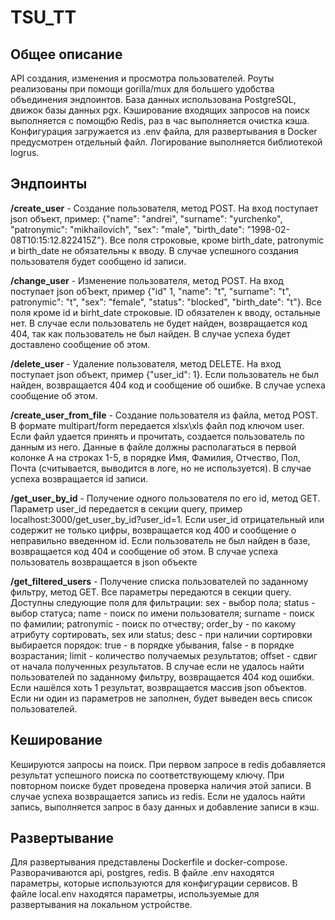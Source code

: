 # TSU_TT


## Общее описание
API создания, изменения и просмотра пользователей. Роуты реализованы при помощи gorilla/mux для большего удобства объединения эндпоинтов. База данных использована PostgreSQL, движок базы данных pgx. Кэширование входящих запросов на поиск выполняется с помощбю Redis, раз в час выполняется очистка кэша. Конфигурация загружается из .env файла, для развертывания в Docker предусмотрен отдельный файл. Логирование выполняется библиотекой logrus.

## Эндпоинты

**/create_user** - Создание пользователя, метод POST. На вход поступает  json объект, пример: {"name": "andrei", "surname": "yurchenko", "patronymic": "mikhailovich", "sex": "male", "birth_date": "1998-02-08T10:15:12.822415Z"}. Все поля строковые, кроме birth_date, patronymic и birth_date не обязательны к вводу. В случае успешного создания пользователя будет сообщено id записи.

**/change_user** - Изменение пользователя, метод POST. На вход поступает json обЪект, пример {"id" 1, "name": "t", "surname": "t", patronymic": "t", "sex": "female", "status": "blocked", "birth_date": "t"}. Все поля кроме id и birht_date строковые. ID обязателен к вводу, остальные нет. В случае если пользователь не будет найден, возвращается код 404, так как пользователь не был найден. В случае успеха будет доставлено сообщение об этом.

**/delete_user** - Удаление пользователя, метод DELETE. На вход поступает json объект, пример {"user_id": 1}. Если пользователь не был найден, возвращается 404 код и сообщение об ошибке. В случае успеха сообщение об этом.

**/create_user_from_file** - Создание пользователя из файла, метод POST. В формате multipart/form передается xlsx\xls файл под ключом user. Если файл удается принять и прочитать, создается пользователь по данным из него. Данные в файле должны располагаться в первой колонке А на строках 1-5, в порядке Имя, Фамилия, Отчество, Пол, Почта (считывается, выводится в логе, но не используется). В случае успеха возвращается id записи.

**/get_user_by_id** - Получение одного пользователя по его id, метод GET. Параметр user_id передается в секции query, пример localhost:3000/get_user_by_id?user_id=1. Если user_id отрицательный или содержит не только цифры, возвращается код 400 и сообщение о неправильно введенном id. Если пользователь не был найден в базе, возвращается код 404 и сообщение об этом. В случае успеха пользователь возвращается в json объекте

**/get_filtered_users** - Получение списка пользователей по заданному фильтру, метод GET. Все параметры передаются в секции query. Доступны следующие поля для фильтрации:
    sex - выбор пола;
    status - выбор статуса;
    name - поиск по имени пользователя;
    surname - поиск по фамилии;
    patronymic - поиск по отчеству;
    order_by - по какому атрибуту сортировать, sex или status;
    desc - при наличии сортировки выбирается порядок: true - в порядке убывания, false - в порядке возрастания;
    limit - количество получаемых результатов;
    offset - сдвиг от начала полученных результатов.
В случае если не удалось найти пользователей по заданному фильтру, возвращается 404 код ошибки. Если нашёлся хоть 1 результат, возвращается массив json объектов. Если ни один из параметров не заполнен, будет выведен весь список пользователей.


## Кеширование

Кешируются запросы на поиск. При первом запросе в redis добавляется результат успешного поиска по соответствующему ключу. При повторном поиске будет проведена проверка наличия этой записи. В случае успеха возвращается запись из redis. Если не удалось найти запись, выполняется запрос в базу данных и добавление записи в кэш.


## Развертывание

Для развертывания представлены Dockerfile и docker-compose. Разворачиваются api, postgres, redis. В файле .env находятся параметры, которые используются для конфигурации сервисов. В файле local.env находятся параметры, используемые для развертывания на локальном устройстве.